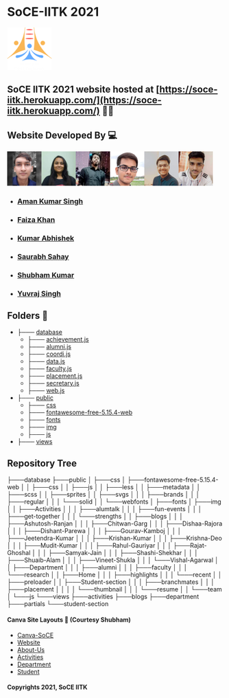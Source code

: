 # SoCE-IITK 2021
<code><img height="100" src = "public/img/SoCE-logo.svg"></code>
## SoCE IITK 2021 website hosted at [https://soce-iitk.herokuapp.com/](https://soce-iitk.herokuapp.com/) 🎉🎉


## Website Developed By 💻
<code><img height="80" src = "public/img/team/d2.jpg"></code><code><img height="80" src = "public/img/team/w2.jpg"></code><code><img height="80" src = "public/img/team/w3.jpg"></code><code><img height="80" src = "public/img/team/w4.jpg"></code><code><img height="80" src = "public/img/team/d5.jpg"></code><code><img height="80" src = "public/img/team/w5.jpg"></code> 
- ###  [Aman Kumar Singh](https://github.com/amanks-20)
- ###  [Faiza Khan](https://github.com/faizak31)
- ###  [Kumar Abhishek](https://github.com/kabhishek20)
- ###  [Saurabh Sahay](https://github.com/sahay-saurabh)
- ###  [Shubham Kumar](https://github.com/Shubham-707)
- ###  [Yuvraj Singh](https://github.com/Yuvraj1171)

## Folders 📄
 * ├─── [database](database/)   
   * ├─── [achievement.js ](database/achievement.js)
   * ├─── [alumni.js](database/alumni.js)
   * ├─── [coordi.js](database/coordi.js)
   * ├─── [data.js](database/data.js)
   * ├─── [faculty.js](database/faculty.js)
   * ├─── [placement.js](database/placement.js)
   * ├─── [secretary.js](database/secretary.js)
   * ├─── [web.js](database/web.js)
 * ├─── [public](public)
   * ├─── [css](public/css/)
   * ├─── [fontawesome-free-5.15.4-web](public/fontawesome-free-5.15.4-web/)
   * ├─── [fonts](public/fonts/)
   * ├─── [img](public/img/)
   * ├─── [js](public/js/)
 * ├─── [views](views/)

## Repository Tree
├───database
├───public
│   ├───css
│   ├───fontawesome-free-5.15.4-web
│   │   ├───css
│   │   ├───js
│   │   ├───less
│   │   ├───metadata
│   │   ├───scss
│   │   ├───sprites
│   │   ├───svgs
│   │   │   ├───brands
│   │   │   ├───regular
│   │   │   └───solid
│   │   └───webfonts
│   ├───fonts
│   ├───img
│   │   ├───Activities
│   │   │   ├───alumtalk
│   │   │   ├───fun-events
│   │   │   ├───get-together
│   │   │   └───strengths
│   │   ├───blogs
│   │   │   ├───Ashutosh-Ranjan
│   │   │   ├───Chitwan-Garg
│   │   │   ├───Dishaa-Rajora
│   │   │   ├───Dishant-Parewa
│   │   │   ├───Gourav-Kamboj
│   │   │   ├───Jeetendra-Kumar
│   │   │   ├───Krishan-Kumar
│   │   │   ├───Krishna-Deo
│   │   │   ├───Mudit-Kumar
│   │   │   ├───Rahul-Gauriyar
│   │   │   ├───Rajat-Ghoshal
│   │   │   ├───Samyak-Jain
│   │   │   ├───Shashi-Shekhar
│   │   │   ├───Shuaib-Alam
│   │   │   ├───Vineet-Shukla
│   │   │   └───Vishal-Agarwal
│   │   ├───Department
│   │   │   ├───alumni
│   │   │   ├───faculty
│   │   │   └───research
│   │   ├───Home
│   │   │   ├───highlights
│   │   │   └───recent
│   │   ├───preloader
│   │   ├───Student-section
│   │   │   ├───branchmates
│   │   │   ├───placement
│   │   │   │   └───thumbnail
│   │   │   └───resume
│   │   └───team
│   └───js
└───views
    ├───activities
    ├───blogs
    ├───department
    ├───partials
    └───student-section

#### Canva Site Layouts 📝 (Courtesy Shubham)

- [Canva-SoCE](https://www.canva.com/design/DAEsiQTOrrM/Tq0m9SvyOg_elmVW0HdLgA/view?website#2:title-page)
- [Website](https://www.canva.com/design/DAEsiQTOrrM/Tq0m9SvyOg_elmVW0HdLgA/view?website#2:contact-page)
- [About-Us](https://www.canva.com/design/DAEuaxDQGYc/XGKazHkNxQipher1FWnJDQ/view?website#2)
- [Activities](https://www.canva.com/design/DAEsivoIJ5Y/MLQnIQQE1s7_kb_s_vXRPg/view?website#2:activities)
- [Department](https://www.canva.com/design/DAEuYPG-TmA/X53Ir4oGb76Tg8_xrosrhg/view?website#2)
- [Student](https://www.canva.com/design/DAEuYHUTsPM/kaX1nOe1rP7Kr3-03QEFqg/view?website#2)


#### Copyrights 2021, SoCE IITK

